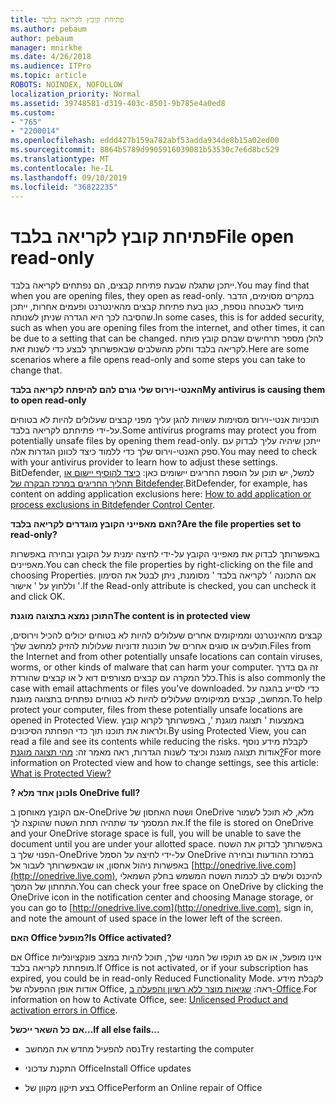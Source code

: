 ```yaml
---
title: פתיחת קובץ לקריאה בלבד
ms.author: pebaum
author: pebaum
manager: mnirkhe
ms.date: 4/26/2018
ms.audience: ITPro
ms.topic: article
ROBOTS: NOINDEX, NOFOLLOW
localization_priority: Normal
ms.assetid: 39748581-d319-403c-8501-9b785e4a0ed8
ms.custom:
- "765"
- "2200014"
ms.openlocfilehash: eddd427b159a782abf53adda934de8b15a02ed00
ms.sourcegitcommit: 8864b5789d9905916039081b53530c7e6d8bc529
ms.translationtype: MT
ms.contentlocale: he-IL
ms.lasthandoff: 09/10/2019
ms.locfileid: "36822235"
---
```

# <a name="file-open-read-only"></a><span data-ttu-id="d4fe7-102">פתיחת קובץ לקריאה בלבד</span><span class="sxs-lookup"><span data-stu-id="d4fe7-102">File open read-only</span></span>

<span data-ttu-id="d4fe7-103">ייתכן שתגלה שבעת פתיחת קבצים, הם נפתחים לקריאה בלבד.</span><span class="sxs-lookup"><span data-stu-id="d4fe7-103">You may find that when you are opening files, they open as read-only.</span></span> <span data-ttu-id="d4fe7-104">במקרים מסוימים, הדבר מיועד לאבטחה נוספת, כגון בעת פתיחת קבצים מהאינטרנט ופעמים אחרות, ייתכן שהסיבה לכך היא הגדרה שניתן לשנותה.</span><span class="sxs-lookup"><span data-stu-id="d4fe7-104">In some cases, this is for added security, such as when you are opening files from the internet, and other times, it can be due to a setting that can be changed.</span></span> <span data-ttu-id="d4fe7-105">להלן מספר תרחישים שבהם קובץ פותח לקריאה בלבד וחלק מהשלבים שבאפשרותך לבצע כדי לשנות זאת.</span><span class="sxs-lookup"><span data-stu-id="d4fe7-105">Here are some scenarios where a file opens read-only and some steps you can take to change that.</span></span>
  
 <span data-ttu-id="d4fe7-106">**האנטי-וירוס שלי גורם להם להיפתח לקריאה בלבד**</span><span class="sxs-lookup"><span data-stu-id="d4fe7-106">**My antivirus is causing them to open read-only**</span></span>
  
<span data-ttu-id="d4fe7-107">תוכניות אנטי-וירוס מסוימות עשויות להגן עליך מפני קבצים שעלולים להיות לא בטוחים על-ידי פתיחתם לקריאה בלבד.</span><span class="sxs-lookup"><span data-stu-id="d4fe7-107">Some antivirus programs may protect you from potentially unsafe files by opening them read-only.</span></span> <span data-ttu-id="d4fe7-108">ייתכן שיהיה עליך לבדוק עם ספק האנטי-וירוס שלך כדי ללמוד כיצד לכוונן הגדרות אלה.</span><span class="sxs-lookup"><span data-stu-id="d4fe7-108">You may need to check with your antivirus provider to learn how to adjust these settings.</span></span> <span data-ttu-id="d4fe7-109">BitDefender, למשל, יש תוכן על הוספת החריגים יישומים כאן: [כיצד להוסיף יישום או תהליך החריגים במרכז הבקרה של Bitdefender](https://aka.ms/AA6098i).</span><span class="sxs-lookup"><span data-stu-id="d4fe7-109">BitDefender, for example, has content on adding application exclusions here: [How to add application or process exclusions in Bitdefender Control Center](https://aka.ms/AA6098i).</span></span>
  
 <span data-ttu-id="d4fe7-110">**האם מאפייני הקובץ מוגדרים לקריאה בלבד?**</span><span class="sxs-lookup"><span data-stu-id="d4fe7-110">**Are the file properties set to read-only?**</span></span>
  
<span data-ttu-id="d4fe7-111">באפשרותך לבדוק את מאפייני הקובץ על-ידי לחיצה ימנית על הקובץ ובחירה באפשרות מאפיינים.</span><span class="sxs-lookup"><span data-stu-id="d4fe7-111">You can check the file properties by right-clicking on the file and choosing Properties.</span></span> <span data-ttu-id="d4fe7-112">אם התכונה ' לקריאה בלבד ' מסומנת, ניתן לבטל את הסימון וללחוץ על ' אישור '.</span><span class="sxs-lookup"><span data-stu-id="d4fe7-112">If the Read-only attribute is checked, you can uncheck it and click OK.</span></span>
  
 <span data-ttu-id="d4fe7-113">**התוכן נמצא בתצוגה מוגנת**</span><span class="sxs-lookup"><span data-stu-id="d4fe7-113">**The content is in protected view**</span></span>
  
<span data-ttu-id="d4fe7-114">קבצים מהאינטרנט וממיקומים אחרים שעלולים להיות לא בטוחים יכולים להכיל וירוסים, תולעים או סוגים אחרים של תוכנות זדוניות שעלולות להזיק למחשב שלך.</span><span class="sxs-lookup"><span data-stu-id="d4fe7-114">Files from the Internet and from other potentially unsafe locations can contain viruses, worms, or other kinds of malware that can harm your computer.</span></span> <span data-ttu-id="d4fe7-115">זה גם בדרך כלל המקרה עם קבצים מצורפים דוא ל או קבצים שהורדת.</span><span class="sxs-lookup"><span data-stu-id="d4fe7-115">This is also commonly the case with email attachments or files you've downloaded.</span></span> <span data-ttu-id="d4fe7-116">כדי לסייע בהגנה על המחשב, קבצים ממיקומים שעלולים להיות לא בטוחים נפתחים בתצוגה מוגנת.</span><span class="sxs-lookup"><span data-stu-id="d4fe7-116">To help protect your computer, files from these potentially unsafe locations are opened in Protected View.</span></span> <span data-ttu-id="d4fe7-117">באמצעות ' תצוגה מוגנת ', באפשרותך לקרוא קובץ ולראות את תוכנו תוך כדי הפחתת הסיכונים.</span><span class="sxs-lookup"><span data-stu-id="d4fe7-117">By using Protected View, you can read a file and see its contents while reducing the risks.</span></span> <span data-ttu-id="d4fe7-118">לקבלת מידע נוסף אודות תצוגה מוגנת וכיצד לשנות הגדרות, ראה מאמר זה: [מהי תצוגה מוגנת?](https://support.office.com/article/d6f09ac7-e6b9-4495-8e43-2bbcdbcb6653)</span><span class="sxs-lookup"><span data-stu-id="d4fe7-118">For more information on Protected view and how to change settings, see this article: [What is Protected View?](https://support.office.com/article/d6f09ac7-e6b9-4495-8e43-2bbcdbcb6653)</span></span>
  
 <span data-ttu-id="d4fe7-119">**? כונן אחד מלא**</span><span class="sxs-lookup"><span data-stu-id="d4fe7-119">**Is OneDrive full?**</span></span>
  
<span data-ttu-id="d4fe7-120">אם הקובץ מאוחסן ב-OneDrive ושטח האחסון של OneDrive מלא, לא תוכל לשמור את המסמך עד שתהיה תחת השטח שהוקצה לך.</span><span class="sxs-lookup"><span data-stu-id="d4fe7-120">If the file is stored on OneDrive and your OneDrive storage space is full, you will be unable to save the document until you are under your allotted space.</span></span> <span data-ttu-id="d4fe7-121">באפשרותך לבדוק את השטח הפנוי שלך ב-OneDrive על-ידי לחיצה על הסמל OneDrive במרכז ההודעות ובחירה באפשרות ניהול אחסון, או שבאפשרותך לעבור אל [http://onedrive.live.com](http://onedrive.live.com), להיכנס ולשים לב לכמות השטח המשמש בחלק השמאלי התחתון של המסך.</span><span class="sxs-lookup"><span data-stu-id="d4fe7-121">You can check your free space on OneDrive by clicking the OneDrive icon in the notification center and choosing Manage storage, or you can go to [http://onedrive.live.com](http://onedrive.live.com), sign in, and note the amount of used space in the lower left of the screen.</span></span>
  
 <span data-ttu-id="d4fe7-122">**האם Office מופעל?**</span><span class="sxs-lookup"><span data-stu-id="d4fe7-122">**Is Office activated?**</span></span>
  
<span data-ttu-id="d4fe7-123">אם Office אינו מופעל, או אם פג תוקפו של המנוי שלך, תוכל להיות במצב פונקציונליות מופחתת לקריאה בלבד.</span><span class="sxs-lookup"><span data-stu-id="d4fe7-123">If Office is not activated, or if your subscription has expired, you could be in read-only Reduced Functionality Mode.</span></span> <span data-ttu-id="d4fe7-124">לקבלת מידע אודות אופן ההפעלה של Office, ראה: [שגיאות מוצר ללא רשיון והפעלה ב-Office](https://support.office.com/article/0d23d3c0-c19c-4b2f-9845-5344fedc4380).</span><span class="sxs-lookup"><span data-stu-id="d4fe7-124">For information on how to Activate Office, see: [Unlicensed Product and activation errors in Office](https://support.office.com/article/0d23d3c0-c19c-4b2f-9845-5344fedc4380).</span></span>
  
 <span data-ttu-id="d4fe7-125">**אם כל השאר ייכשל...**</span><span class="sxs-lookup"><span data-stu-id="d4fe7-125">**If all else fails...**</span></span>
  
- <span data-ttu-id="d4fe7-126">נסה להפעיל מחדש את המחשב</span><span class="sxs-lookup"><span data-stu-id="d4fe7-126">Try restarting the computer</span></span>
    
- <span data-ttu-id="d4fe7-127">התקנת עדכוני Office</span><span class="sxs-lookup"><span data-stu-id="d4fe7-127">Install Office updates</span></span>
    
- <span data-ttu-id="d4fe7-128">בצע תיקון מקוון של Office</span><span class="sxs-lookup"><span data-stu-id="d4fe7-128">Perform an Online repair of Office</span></span>
    

